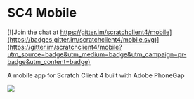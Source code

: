 # SC4 Mobile

[![Join the chat at https://gitter.im/scratchclient4/mobile](https://badges.gitter.im/scratchclient4/mobile.svg)](https://gitter.im/scratchclient4/mobile?utm_source=badge&utm_medium=badge&utm_campaign=pr-badge&utm_content=badge)

A mobile app for Scratch Client 4 built with Adobe PhoneGap

<a href = "https://build.phonegap.com/apps/3916109/share"><img src=https://build.phonegap.com/apps/3916109/badge/3152967120/android.svg /></a>
